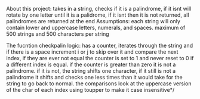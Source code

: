 About this project: takes in a string, checks if it is a palindrome, if it isnt will rotate by one letter until it is a palidrome, if it isnt then it is not returned, 
all palindromes are returned at the end
Assumptions: each string will only contain lower and uppercase letters, numerals, and spaces. maximum of 500 strings and 500 characters per string

The fucntion checkpalin logic: has a counter, iterates through the string and if there is a space increment i or j to skip over it and compare the next index,
if they are ever not equal the counter is set to 1 and never reset to 0 if a different index is equal. if the counter is greater than zero it is not a palindrome.
if it is not, the string shifts one character, if it still is not a palindrome it shifts and checks one less times than it would take for the string to go back to normal.
the comparisons look at the uppercase version of the char of each index using toupper to make it case insensitive*/
